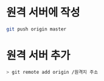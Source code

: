 # 원격 서버에 작성
~~~ bash
git push origin master
~~~

# 원격 서버 추가
~~~ bash
> git remote add origin /원격지 주소
~~~